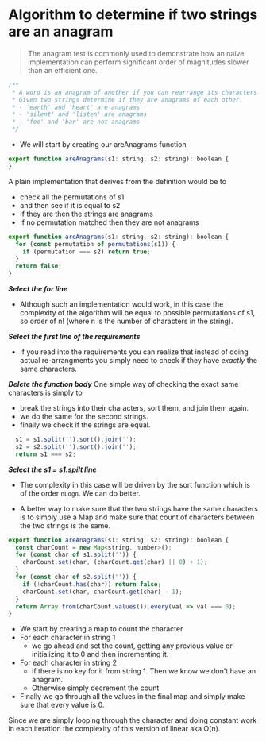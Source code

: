 # Algorithm to determine if two strings are an anagram
> The anagram test is commonly used to demonstrate how an naive implementation can perform significant order of magnitudes slower than an efficient one.

```js
/**
 * A word is an anagram of another if you can rearrange its characters to produce the second word.
 * Given two strings determine if they are anagrams of each other.
 * - 'earth' and 'heart' are anagrams
 * - 'silent' and 'listen' are anagrams
 * - 'foo' and 'bar' are not anagrams
 */
```

* We will start by creating our areAnagrams function

```js
export function areAnagrams(s1: string, s2: string): boolean {
}
```
A plain implementation that derives from the definition would be to
* check all the permutations of s1
* and then see if it is equal to s2
* If they are then the strings are anagrams
* If no permutation matched then they are not anagrams

```js
export function areAnagrams(s1: string, s2: string): boolean {
  for (const permutation of permutations(s1)) {
    if (permutation === s2) return true;
  }
  return false;
}
```
***Select the for line***
* Although such an implementation would work, in this case the complexity of the algorithm will be equal to possible permutations of s1, so order of n! (where n is the number of characters in the string).

***Select the first line of the requirements***
* If you read into the requirements you can realize that instead of doing actual re-arrangments you simply need to check if they have *exactly* the same characters.

***Delete the function body***
One simple way of checking the exact same characters is simply to
* break the strings into their characters, sort them, and join them again.
* we do the same for the second strings.
* finally we check if the strings are equal.

```js
  s1 = s1.split('').sort().join('');
  s2 = s2.split('').sort().join('');
  return s1 === s2;
```

***Select the s1 = s1.spilt line***
* The complexity in this case will be driven by the sort function which is of the order `nLogn`. We can do better.

* A better way to make sure that the two strings have the same characters is to simply use a Map and make sure that count of characters between the two strings is the same.

```js
export function areAnagrams(s1: string, s2: string): boolean {
  const charCount = new Map<string, number>();
  for (const char of s1.split('')) {
    charCount.set(char, (charCount.get(char) || 0) + 1);
  }
  for (const char of s2.split('')) {
    if (!charCount.has(char)) return false;
    charCount.set(char, charCount.get(char) - 1);
  }
  return Array.from(charCount.values()).every(val => val === 0);
}
```
* We start by creating a map to count the character
* For each character in string 1
  * we go ahead and set the count, getting any previous value or initializing it to 0 and then incrementing it.
* For each character in string 2
  * if there is no key for it from string 1. Then we know we don't have an anagram.
  * Otherwise simply decrement the count
* Finally we go through all the values in the final map and simply make sure that every value is 0.

Since we are simply looping through the character and doing constant work in each iteration the complexity of this version of linear aka O(n).
